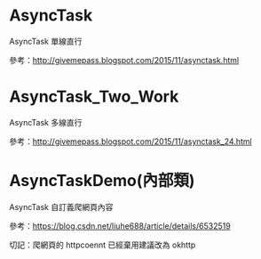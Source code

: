 # AsyncTask

AsyncTask 單線直行

參考：http://givemepass.blogspot.com/2015/11/asynctask.html

# AsyncTask_Two_Work

AsyncTask 多線直行

參考：http://givemepass.blogspot.com/2015/11/asynctask_24.html

# AsyncTaskDemo(內部類)

AsyncTask 自訂義爬網頁內容

參考：https://blog.csdn.net/liuhe688/article/details/6532519

切記：爬網頁的 httpcoennt 已經棄用建議改為 okhttp
